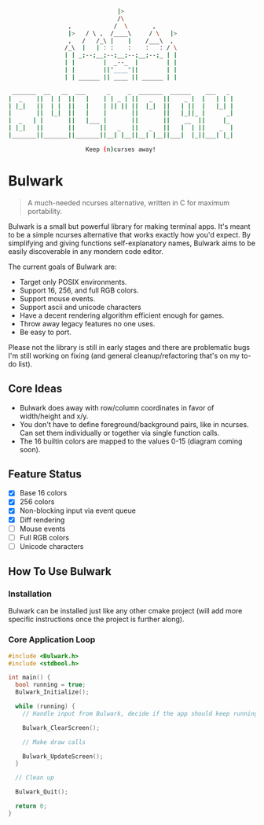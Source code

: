 ```sh
                               |>
                               /\
                 ,            /  \       ,
                 |>   / \ ,  /____\     / \   |>
                 ,   /   /_\ |    |    /___\  ,
                /_\  |   | : :    :    :   : / \
                | | _;--;__;--;__;--;__;--;_ | |
                | |        |  _--_  |        | |
                | |        ||"____"||        | |
                | | ______ || ____ || ______ | |

 _______  __   __  ___      _     _  _______  ______    ___   _ 
|  _    ||  | |  ||   |    | | _ | ||   _   ||    _ |  |   | | |
| |_|   ||  | |  ||   |    | || || ||  |_|  ||   | ||  |   |_| |
|       ||  |_|  ||   |    |       ||       ||   |_||_ |      _|
|  _   | |       ||   |___ |       ||       ||    __  ||     |_ 
| |_|   ||       ||       ||   _   ||   _   ||   |  | ||    _  |
|_______||_______||_______||__| |__||__| |__||___|  |_||___| |_|

                      Keep (n)curses away!
```

# Bulwark

> A much-needed ncurses alternative, written in C for maximum portability.

Bulwark is a small but powerful library for making terminal apps. It's meant to be a simple ncurses alternative that works exactly how you'd expect. By simplifying and giving functions self-explanatory names, Bulwark aims to be easily discoverable in any mondern code editor.

The current goals of Bulwark are:

* Target only POSIX environments.
* Support 16, 256, and full RGB colors.
* Support mouse events.
* Support ascii and unicode characters
* Have a decent rendering algorithm efficient enough for games.
* Throw away legacy features no one uses.
* Be easy to port.

Please not the library is still in early stages and there are problematic bugs I'm still working on fixing (and general cleanup/refactoring that's on my to-do list).

## Core Ideas

* Bulwark does away with row/column coordinates in favor of width/height and x/y.
* You don't have to define foreground/background pairs, like in ncurses. Can set them individually or together via single function calls.
* The 16 builtin colors are mapped to the values 0-15 (diagram coming soon).

## Feature Status

* [x] Base 16 colors
* [x] 256 colors
* [x] Non-blocking input via event queue
* [x] Diff rendering
* [ ] Mouse events
* [ ] Full RGB colors
* [ ] Unicode characters

## How To Use Bulwark

### Installation

Bulwark can be installed just like any other cmake project (will add more specific instructions once the project is further along).

### Core Application Loop

```c
#include <Bulwark.h>
#include <stdbool.h>

int main() {
  bool running = true;
  Bulwark_Initialize();

  while (running) {
    // Handle input from Bulwark, decide if the app should keep running.

    Bulwark_ClearScreen();

    // Make draw calls

    Bulwark_UpdateScreen();
  }

  // Clean up

  Bulwark_Quit();

  return 0;
}
```
